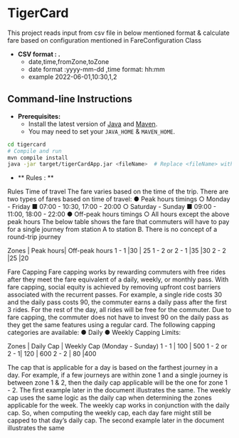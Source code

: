 # TigerCard

This project reads input from csv file in below mentioned format & calculate fare based on configuration mentioned in 
FareConfiguration Class

* **CSV format : .**
    * date,time,fromZone,toZone 
    * date format :yyyy-mm-dd ,time format: hh:mm
    * example 2022-06-01,10:30,1,2
  
Command-line Instructions
-------------------------

* **Prerequisites:**
    * Install the latest version of [Java](https://www.azul.com/downloads/?package=jdk) and [Maven](https://maven.apache.org/download.html).
    * You may need to set your `JAVA_HOME` & `MAVEN_HOME`.

```bash
cd tigercard
# Compile and run
mvn compile install
java -jar target/tigerCardApp.jar <fileName>  # Replace <fileName> with absolute path
```

* ** Rules : **

Rules
Time of travel
The fare varies based on the time of the trip. There are two types of fares based on time of
travel:
● Peak hours timings
○ Monday - Friday
■ 07:00 - 10:30, 17:00 - 20:00
○ Saturday - Sunday
■ 09:00 - 11:00, 18:00 - 22:00
● Off-peak hours timings
○ All hours except the above peak hours
The below table shows the fare that commuters will have to pay for a single journey from station
A to station B. There is no concept of a round-trip journey


Zones            | Peak hours| Off-peak hours
1 - 1            |30         | 25
1 - 2 or 2 - 1   |35         |30
2 - 2            |25         |20


Fare Capping
Fare capping works by rewarding commuters with free rides after they meet the fare equivalent
of a daily, weekly, or monthly pass. With fare capping, social equity is achieved by removing
upfront cost barriers associated with the recurrent passes. For example, a single ride costs 30
and the daily pass costs 90, the commuter earns a daily pass after the first 3 rides. For the rest
of the day, all rides will be free for the commuter. Due to fare capping, the commuter does not
have to invest 90 on the daily pass as they get the same features using a regular card.
The following capping categories are available:
● Daily
● Weekly
Capping Limits:

Zones         |  Daily Cap | Weekly Cap (Monday - Sunday)
1 - 1         |  100       | 500
1 - 2 or 2 - 1| 120        | 600
2 - 2         | 80          |400

The cap that is applicable for a day is based on the farthest journey in a day. For example, if a
few journeys are within zone 1 and a single journey is between zone 1 & 2, then the daily cap
applicable will be the one for zone 1 - 2. The first example later in the document illustrates the
same. The weekly cap uses the same logic as the daily cap when determining the zones
applicable for the week.
The weekly cap works in conjunction with the daily cap. So, when computing the weekly cap,
each day fare might still be capped to that day’s daily cap. The second example later in the
document illustrates the same